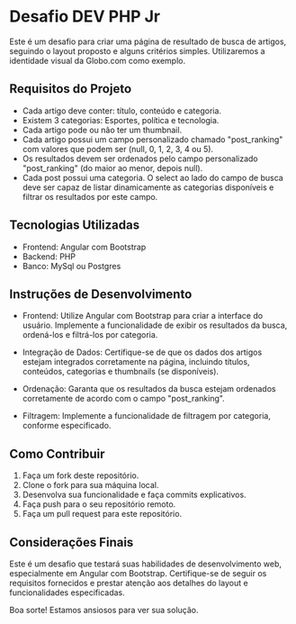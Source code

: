 # Desafio DEV PHP Jr

Este é um desafio para criar uma página de resultado de busca de artigos, seguindo o layout proposto e alguns critérios simples. Utilizaremos a identidade visual da Globo.com como exemplo.

## Requisitos do Projeto

- Cada artigo deve conter: título, conteúdo e categoria.
- Existem 3 categorias: Esportes, política e tecnologia.
- Cada artigo pode ou não ter um thumbnail.
- Cada artigo possui um campo personalizado chamado "post_ranking" com valores que podem ser (null, 0, 1, 2, 3, 4 ou 5).
- Os resultados devem ser ordenados pelo campo personalizado "post_ranking" (do maior ao menor, depois null).
- Cada post possui uma categoria. O select ao lado do campo de busca deve ser capaz de listar dinamicamente as categorias disponíveis e filtrar os resultados por este campo.

## Tecnologias Utilizadas

- Frontend: Angular com Bootstrap
- Backend: PHP
- Banco: MySql ou Postgres

## Instruções de Desenvolvimento

- Frontend: Utilize Angular com Bootstrap para criar a interface do usuário. Implemente a funcionalidade de exibir os resultados da busca, ordená-los e filtrá-los por categoria.
  
- Integração de Dados: Certifique-se de que os dados dos artigos estejam integrados corretamente na página, incluindo títulos, conteúdos, categorias e thumbnails (se disponíveis).
  
- Ordenação: Garanta que os resultados da busca estejam ordenados corretamente de acordo com o campo "post_ranking".
  
- Filtragem: Implemente a funcionalidade de filtragem por categoria, conforme especificado.

## Como Contribuir

1. Faça um fork deste repositório.
2. Clone o fork para sua máquina local.
3. Desenvolva sua funcionalidade e faça commits explicativos.
4. Faça push para o seu repositório remoto.
5. Faça um pull request para este repositório.

## Considerações Finais

Este é um desafio que testará suas habilidades de desenvolvimento web, especialmente em Angular com Bootstrap. Certifique-se de seguir os requisitos fornecidos e prestar atenção aos detalhes do layout e funcionalidades especificadas.

Boa sorte! Estamos ansiosos para ver sua solução.